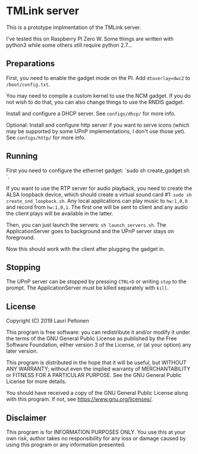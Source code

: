 # TMLink server
This is a prototype implmentation of the TMLink server.

I've tested this on Raspberry PI Zero W. Some things are written 
with python3 while some others still require python 2.7...

## Preparations
First, you need to enable the gadget mode on the PI. Add `dtoverlay=dwc2` to `/boot/config.txt`.

You may need to compile a custom kernel to use the NCM gadget. If you do not wish to do that, 
you can also change things to use the RNDIS gadget.

Install and configure a DHCP server. See `configs/dhcp/` for more info.

Optional: Install and configure http server if you want to serve icons (which may be supported by 
some UPnP implementations, I don't use those yet). See `configs/http/` for more info.

## Running
First you need to configure the ethernet gadget: `sudo sh create_gadget.sh´.

If you want to use the RTP server for audio playback, you need to create the ALSA loopback device, 
which should create a virtual sound card #1: 
`sudo sh create_snd_loopback.sh`.
Any local applications can play music to `hw:1,0,0` and record from `hw:1,0,1`. The first one will be sent 
to client and any audio the client plays will be available in the latter.

Then, you can just launch the servers: `sh launch_servers.sh`. The ApplicationServer goes to background 
and the UPnP server stays on foreground.

Now this should work with the client after plugging the gadget in.

## Stopping
The UPnP server can be stopped by pressing `CTRL+D` or writing `stop` to the prompt. The ApplicationServer 
must be killed separately with `kill`.

## License
Copyright (C) 2019 Lauri Peltonen

This program is free software: you can redistribute it and/or modify
it under the terms of the GNU General Public License as published by
the Free Software Foundation, either version 3 of the License, or
(at your option) any later version.

This program is distributed in the hope that it will be useful,
but WITHOUT ANY WARRANTY; without even the implied warranty of
MERCHANTABILITY or FITNESS FOR A PARTICULAR PURPOSE.  See the
GNU General Public License for more details.

You should have received a copy of the GNU General Public License
along with this program.  If not, see <https://www.gnu.org/licenses/>.


## Disclaimer
This program is for INFORMATION PURPOSES ONLY. You use this at your own risk, author takes 
no responsibility for any loss or damage caused by using this program or any information 
presented.
